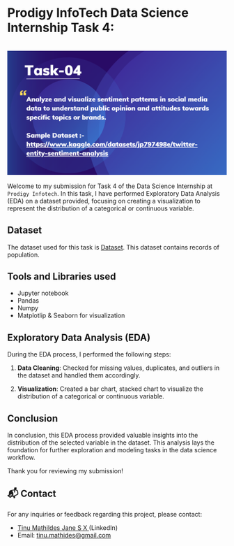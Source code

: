 # Prodigy InfoTech Data Science Internship Task 4:

<br>
<img src="PRODIGY_DS_04.png"   >

Welcome to my submission for Task 4 of the Data Science Internship at `Prodigy Infotech`. In this task, I have performed Exploratory Data Analysis (EDA) on a dataset provided, focusing on creating a visualization to represent the distribution of a categorical or continuous variable.

## Dataset

The dataset used for this task is <a href="https://github.com/tinu-mathildas-jane/PRODIGY_DS_04/blob/main/PRODIGY_DS_DATASET-04.csv">Dataset</a>. This dataset contains records of population. 

## Tools and Libraries used
- Jupyter notebook
- Pandas
- Numpy
- Matplotlip & Seaborn for visualization

## Exploratory Data Analysis (EDA)

During the EDA process, I performed the following steps:

1. **Data Cleaning**: Checked for missing values, duplicates, and outliers in the dataset and handled them accordingly.

2. **Visualization**: Created a bar chart, stacked chart to visualize the distribution of a categorical or continuous variable. 



## Conclusion

In conclusion, this EDA process provided valuable insights into the distribution of the selected variable in the dataset. This analysis lays the foundation for further exploration and modeling tasks in the data science workflow.

Thank you for reviewing my submission!

## 📬 Contact

For any inquiries or feedback regarding this project, please contact:

- <a>[Tinu Mathildes Jane S X ](https://www.linkedin.com/in/tinu-mathildes-jane/)(LinkedIn)</a>
- Email: tinu.mathides@gmail.com
